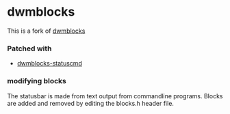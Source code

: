 # dwmblocks
This is a fork of [dwmblocks](https://github.com/torrinfail/dwmblocks)

### Patched with

* [dwmblocks-statuscmd](https://dwm.suckless.org/patches/statuscmd)

### modifying blocks

The statusbar is made from text output from commandline programs.
Blocks are added and removed by editing the blocks.h header file.
